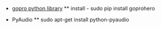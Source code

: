 * [gopro python library](http://goprohero.readthedocs.org/en/latest/)
** install - sudo pip install goprohero

* PyAudio
** sudo apt-get install python-pyaudio




